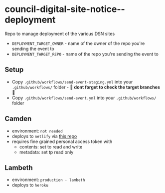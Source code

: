 # council-digital-site-notice--deployment

Repo to manage deployment of the various DSN sites

- `DEPLOYMENT_TARGET_OWNER` - name of the owner of the repo you're sending the event to
- `DEPLOYMENT_TARGET_REPO` - name of the repo you're sending the event to

## Setup

- Copy `.github/workflows/send-event-staging.yml` into your `.github/workflows/` folder - 🚨 **dont forget to check the target branches** 🚨
- Copy `.github/workflows/send-event.yml` into your `.github/workflows/` folder

## Camden

- environment: `not needed`
- deploys to `netlify` via [this repo](https://github.com/tpximpact/camden-digital-site-notice/)
- requires fine grained personal access token with
  - contents: set to read and write
  - metadata: set tp read only

## Lambeth

- environment: `production - lambeth`
- deploys to `heroku`
